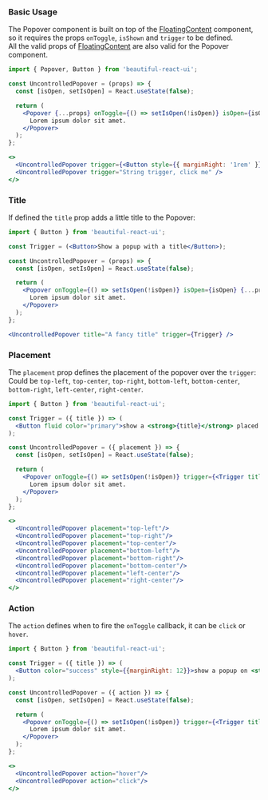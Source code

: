 ### Basic Usage

The Popover component is built on top of the [FloatingContent](#/Components/Elements/Popover) component, so it 
requires the props `onToggle`, `isShown` and `trigger` to be defined.
<br/>
All the valid props of [FloatingContent](#/Components/Elements/Popover) are also valid for the Popover component.

```jsx
import { Popover, Button } from 'beautiful-react-ui';

const UncontrolledPopover = (props) => {
  const [isOpen, setIsOpen] = React.useState(false); 

  return (
    <Popover {...props} onToggle={() => setIsOpen(!isOpen)} isOpen={isOpen}>
      Lorem ipsum dolor sit amet.
    </Popover>
  );
};

<>
  <UncontrolledPopover trigger={<Button style={{ marginRight: '1rem' }}>Button trigger, click me</Button>} />
  <UncontrolledPopover trigger="String trigger, click me" />
</>
```


### Title

If defined the `title` prop adds a little title to the Popover:

```jsx
import { Button } from 'beautiful-react-ui';

const Trigger = (<Button>Show a popup with a title</Button>);

const UncontrolledPopover = (props) => {
  const [isOpen, setIsOpen] = React.useState(false); 

  return (
    <Popover onToggle={() => setIsOpen(!isOpen)} isOpen={isOpen} {...props}>
      Lorem ipsum dolor sit amet.
    </Popover>
  );
};

<UncontrolledPopover title="A fancy title" trigger={Trigger} />
```

### Placement

The `placement` prop defines the placement of the popover over the `trigger`:
Could be `top-left`, `top-center`, `top-right`, `bottom-left`, `bottom-center`, `bottom-right`, `left-center`, `right-center`.


```jsx
import { Button } from 'beautiful-react-ui';

const Trigger = ({ title }) => (
  <Button fluid color="primary">show a <strong>{title}</strong> placed popover</Button>
);

const UncontrolledPopover = ({ placement }) => {
  const [isOpen, setIsOpen] = React.useState(false); 

  return (
    <Popover onToggle={() => setIsOpen(!isOpen)} trigger={<Trigger title={placement} />} placement={placement} isOpen={isOpen}>
      Lorem ipsum dolor sit amet.
    </Popover>
  );
};

<>
  <UncontrolledPopover placement="top-left"/>
  <UncontrolledPopover placement="top-right"/>
  <UncontrolledPopover placement="top-center"/>
  <UncontrolledPopover placement="bottom-left"/>
  <UncontrolledPopover placement="bottom-right"/>
  <UncontrolledPopover placement="bottom-center"/>
  <UncontrolledPopover placement="left-center"/>
  <UncontrolledPopover placement="right-center"/>
</>
```


### Action

The `action` defines when to fire the `onToggle` callback, it can be `click` or `hover`.

```jsx
import { Button } from 'beautiful-react-ui';

const Trigger = ({ title }) => (
  <Button color="success" style={{marginRight: 12}}>show a popup on <strong>{title}</strong></Button>
);

const UncontrolledPopover = ({ action }) => {
  const [isOpen, setIsOpen] = React.useState(false); 

  return (
    <Popover onToggle={() => setIsOpen(!isOpen)} trigger={<Trigger title={action} />} isOpen={isOpen} action={action}>
      Lorem ipsum dolor sit amet.
    </Popover>
  );
};

<>
  <UncontrolledPopover action="hover"/>
  <UncontrolledPopover action="click"/>
</>
```
